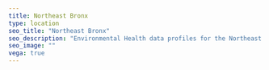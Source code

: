 ```yaml
---
title: Northeast Bronx
type: location
seo_title: "Northeast Bronx"
seo_description: "Environmental Health data profiles for the Northeast Bronx neighborhood of NYC."
seo_image: ""
vega: true
---
```

